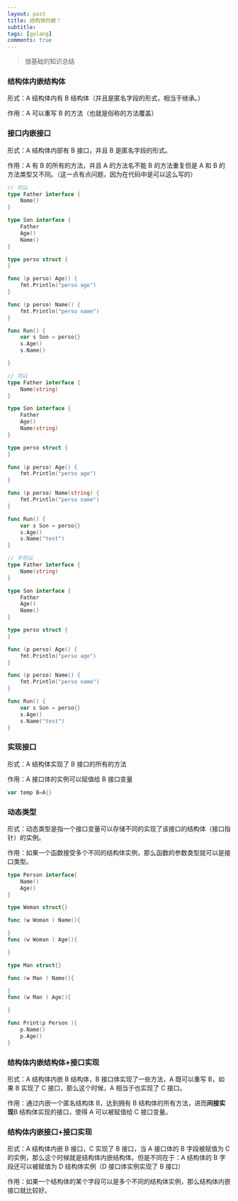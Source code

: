 ```yaml
---
layout: post
title: 结构体内嵌？
subtitle:
tags: [golang]
comments: true
---
```


> 很基础的知识总结

### 结构体内嵌结构体

形式：A 结构体内有 B 结构体（并且是匿名字段的形式，相当于继承。）

作用：A 可以重写 B 的方法（也就是俗称的方法覆盖）

### 接口内嵌接口

形式：A 结构体内部有 B 接口，并且 B 是匿名字段的形式。

作用：A 有 B 的所有的方法，并且 A 的方法名不能 B 的方法重复但是 A 和 B 的方法类型又不同。（这一点有点问题，因为在代码中是可以这么写的）

```go
// 可以
type Father interface {
	Name()
}

type Son interface {
	Father
	Age()
	Name()
}

type perso struct {
}

func (p perso) Age() {
	fmt.Println("perso age")
}

func (p perso) Name() {
	fmt.Println("perso name")
}

func Run() {
	var s Son = perso{}
	s.Age()
	s.Name()

}
```

```go
// 可以
type Father interface {
	Name(string)
}

type Son interface {
	Father
	Age()
	Name(string)
}

type perso struct {
}

func (p perso) Age() {
	fmt.Println("perso age")
}

func (p perso) Name(string) {
	fmt.Println("perso name")
}

func Run() {
	var s Son = perso{}
	s.Age()
	s.Name("test")
}
```

```go
// 不可以
type Father interface {
	Name(string)
}

type Son interface {
	Father
	Age()
	Name()
}

type perso struct {
}

func (p perso) Age() {
	fmt.Println("perso age")
}

func (p perso) Name() {
	fmt.Println("perso name")
}

func Run() {
	var s Son = perso{}
	s.Age()
	s.Name("test")
}
```

### 实现接口

形式：A 结构体实现了 B 接口的所有的方法

作用：A 接口体的实例可以赋值给 B 接口变量

```go
var temp B=A{}
```

### 动态类型

形式：动态类型是指一个接口变量可以存储不同的实现了该接口的结构体（接口指针）的实例。

作用：如果一个函数接受多个不同的结构体实例，那么函数的参数类型就可以是接口类型。

```go
type Person interface{
    Name()
    Age()
}

type Woman struct{}

func (w Woman ) Name(){

}
func (w Woman ) Age(){

}

type Man struct{}

func (w Man ) Name(){

}
func (w Man ) Age(){

}

func Print(p Person ){
    p.Name()
    p.Age()
}
```

### 结构体内嵌结构体+接口实现

形式：A 结构体内嵌 B 结构体，B 接口体实现了一些方法，A 既可以重写 B，如果 B 实现了 C 接口，那么这个时候，A 相当于也实现了 C 接口。

作用：通过内嵌一个匿名结构体 B，达到拥有 B 结构体的所有方法，进而**间接实现**B 结构体实现的接口，使得 A 可以被赋值给 C 接口变量。

### 结构体内嵌接口+接口实现

形式：A 结构体内嵌 B 接口，C 实现了 B 接口，当 A 接口体的 B 字段被赋值为 C 的实例，那么这个时候就是结构体内嵌结构体。但是不同在于：A 结构体的 B 字段还可以被赋值为 D 结构体实例（D 接口体实例实现了 B 接口）

作用：如果一个结构体的某个字段可以是多个不同的结构体实例，那么结构体内嵌接口就比较好。
